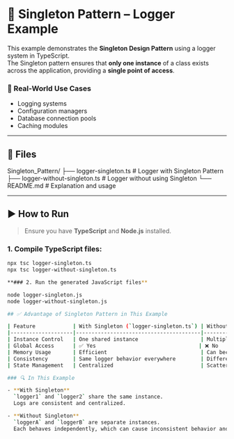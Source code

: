 # 🧠 Singleton Pattern – Logger Example

This example demonstrates the **Singleton Design Pattern** using a logger system in TypeScript.  
The Singleton pattern ensures that **only one instance** of a class exists across the application, providing a **single point of access**.

### 📌 Real-World Use Cases

- Logging systems  
- Configuration managers  
- Database connection pools  
- Caching modules  

---

## 📁 Files

Singleton_Pattern/
├── logger-singleton.ts # Logger with Singleton Pattern
├── logger-without-singleton.ts # Logger without using Singleton
└── README.md # Explanation and usage

---

## ▶️ How to Run

> Ensure you have **TypeScript** and **Node.js** installed.

### 1. Compile TypeScript files:

```bash
npx tsc logger-singleton.ts
npx tsc logger-without-singleton.ts

**### 2. Run the generated JavaScript files**

node logger-singleton.js
node logger-without-singleton.js

## ✅ Advantage of Singleton Pattern in This Example

| Feature            | With Singleton (`logger-singleton.ts`) | Without Singleton (`logger-without-singleton.ts`) |
|--------------------|----------------------------------------|---------------------------------------------------|
| Instance Control   | One shared instance                    | Multiple independent instances                    |
| Global Access      | ✅ Yes                                 | ❌ No                                              |
| Memory Usage       | Efficient                              | Can become high with many instances               |
| Consistency        | Same logger behavior everywhere        | Different loggers may behave differently          |
| State Management   | Centralized                            | Scattered                                          

### 🔍 In This Example

- **With Singleton**  
  `logger1` and `logger2` share the same instance.  
  Logs are consistent and centralized.

- **Without Singleton**  
  `loggerA` and `loggerB` are separate instances.  
  Each behaves independently, which can cause inconsistent behavior and extra memory usage.

